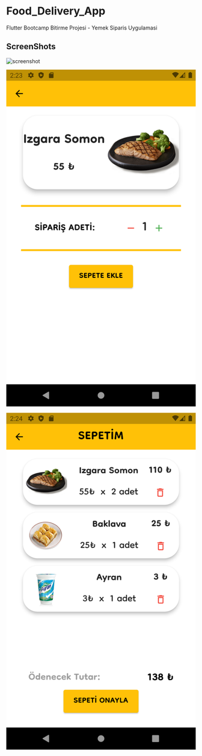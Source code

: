 # Food_Delivery_App

Flutter Bootcamp Bitirme Projesi - Yemek Siparis Uygulamasi

## ScreenShots
![screenshot](https://github.com/gozkamanberkay/Food-Delivery-App/raw/master/screenshots/HomePage.png=20x20)

![screenshot](https://github.com/gozkamanberkay/Food-Delivery-App/raw/master/screenshots/DetailPage.png)

![screenshot](https://github.com/gozkamanberkay/Food-Delivery-App/raw/master/screenshots/ShoppingCartPageWithFoods.png)
